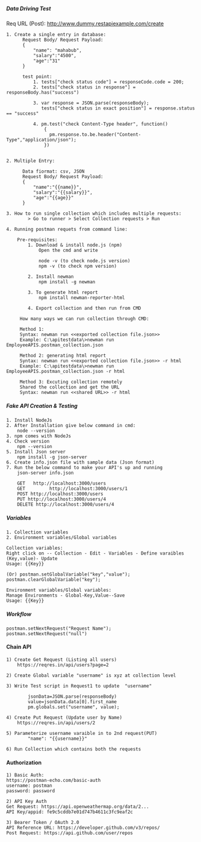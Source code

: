 ##### Data Driving Test #####
Req URL (Post): http://www.dummy.restapiexample.com/create

    1. Create a single entry in database:
          Request Body/ Request Payload:
          {
              "name": "mahabub",
              "salary":"4500",
              "age":"31"
          }
          
          test point:
              1. tests["check status code"] = responseCode.code = 200;
              2. tests["check status in response"] = responseBody.has("success")

              3. var response = JSON.parse(responseBody);
                 tests["check status in exact position"] = response.status == "success"

              4. pm.test("check Content-Type header", function()
                  {
                    pm.response.to.be.header("Content-Type","application/json");
                  })
                  
                 
    2. Multiple Entry:
    
          Data fiormat: csv, JSON
          Request Body/ Request Payload:
          {
              "name":"{{name}}",
              "salary":"{{salary}}",
              "age":"{{age}}"
          }
          
    3. How to run single collection which includes multiple requests:
            > Go to runner > Select Collection requests > Run
            
    4. Running postman requets from command line:
        
        Pre-requisites:
            1. Download & install node.js (npm)
                Open the cmd and write 
                
                node -v (to check node.js version)
                npm -v (to check npm version)
                
            2. Install newman
                npm install -g newman
                
            3. To generate html report
                npm install newman-reporter-html
                
            4. Export collection and then run from CMD
            
         How many ways we can run collection through CMD:
         
         Method 1:
         Syntax: newman run <<exported collection file.json>>
         Example: C:\apitestdata\>newman run EmployeeAPIS.postman_collection.json
         
         Method 2: generating html report
         Syntax: newman run <<exported collection file.json>> -r html
         Example: C:\apitestdata\>newman run EmployeeAPIS.postman_collection.json -r html
         
         Method 3: Excuting collection remotely
         Shared the collection and get the URL
         Syntax: newman run <<shared URL>> -r html


##### Fake API Creation & Testing #####

    1. Install NodeJs
    2. After Installation give below command in cmd:
        node --version
    3. npm comes with NodeJs
    4. Check version
        npm --version
    5. Install Json server
        npm install -g json-server
    6. Create info.json file with sample data (Json format)
    7. Run the below command to make your API's up and running
        json-server info.json

        GET   http://localhost:3000/users
        GET         http://localhost:3000/users/1
        POST http://localhost:3000/users
        PUT http://localhost:3000/users/4
        DELETE http://localhost:3000/users/4


##### Variables #####

    1. Collection variables
    2. Environment variables/Global variables

    Collection variables:
    Right click on -- Collection - Edit - Variables - Define varaibles (Key,value)- Update
    Usage: {{Key}}

    (Or) postman.setGlobalVariable("key","value");
    postman.clearGlobalVariable("key");

    Environment variables/Global variables:
    Manage Environments - Global-Key,Value--Save
    Usage: {{Key}}


##### Workflow #####

    postman.setNextRequest("Request Name");
    postman.setNextRequest("null")

#### Chain API ####

    1) Create Get Request (Listing all users)
        https://reqres.in/api/users?page=2
 
    2) Create Global variable "username" is xyz at collection level
 
    3) Write Test script in Request1 to update  "username"

            jsonData=JSON.parse(responseBody)
            value=jsonData.data[0].first_name
            pm.globals.set("username", value);

    4) Create Put Request (Update user by Name)
        https://reqres.in/api/users/2

    5) Parameterize username varaible in to 2nd request(PUT)
            "name": "{{username}}"
 
    6) Run Collection which contains both the requests


#### Authorization ####

    1) Basic Auth:
    https://postman-echo.com/basic-auth
    username: postman
    password: password

    2) API Key Auth
    Get Request: https://api.openweathermap.org/data/2...
    API Key/appid: fe9c5cddb7e01d747b4611c3fc9eaf2c

    3) Bearer Token / OAuth 2.0
    API Reference URL: https://developer.github.com/v3/repos/
    Post Request: https://api.github.com/user/repos
